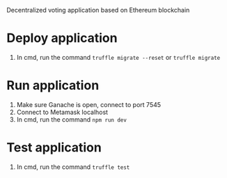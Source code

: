 
Decentralized voting application based on Ethereum blockchain

# Deploy application

1. In cmd, run the command ```truffle migrate --reset``` or  ```truffle migrate```

# Run application

1. Make sure Ganache is open, connect to port 7545
2. Connect to Metamask localhost
3. In cmd, run the command ```npm run dev ``` 

# Test application

1. In cmd, run the command ```truffle test```
 
 
 
 
 
